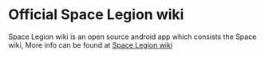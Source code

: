 # Official Space Legion wiki 

Space Legion wiki is an open source android app which consists the Space wiki, More info can be found at [Space Legion wiki](https://space-legion.github.io/) 
